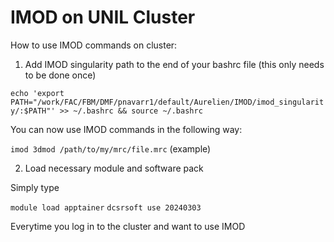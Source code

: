 # IMOD on UNIL Cluster

How to use IMOD commands on cluster:

1. Add IMOD singularity path to the end of your bashrc file (this only needs to be done once)

```echo 'export PATH="/work/FAC/FBM/DMF/pnavarr1/default/Aurelien/IMOD/imod_singularity/:$PATH"' >> ~/.bashrc && source ~/.bashrc```

You can now use IMOD commands in the following way:

```imod 3dmod /path/to/my/mrc/file.mrc```  (example)

2. Load necessary module and software pack

Simply type 

```module load apptainer```
```dcsrsoft use 20240303```

Everytime you log in to the cluster and want to use IMOD

